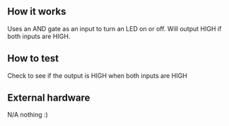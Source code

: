 <!---

This file is used to generate your project datasheet. Please fill in the information below and delete any unused
sections.

You can also include images in this folder and reference them in the markdown. Each image must be less than
512 kb in size, and the combined size of all images must be less than 1 MB.
-->

## How it works

Uses an AND gate as an input to turn an LED on or off. Will output HIGH if both inputs are HIGH.


## How to test

Check to see if the output is HIGH when both inputs are HIGH


## External hardware

N/A nothing :)
